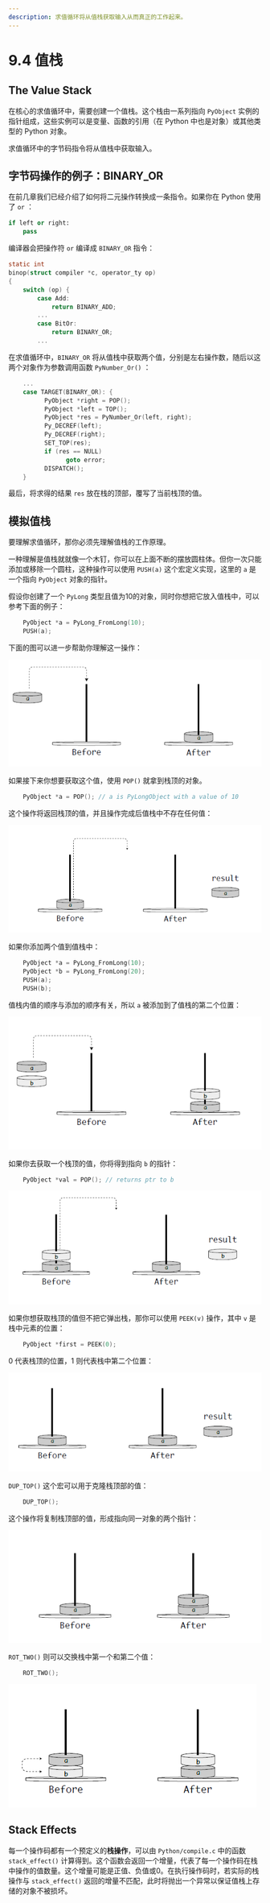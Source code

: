 ```yaml
---
description: 求值循环将从值栈获取输入从而真正的工作起来。
---
```


# 9.4 值栈

## The Value Stack

在核心的求值循环中，需要创建一个值栈。这个栈由一系列指向 `PyObject` 实例的指针组成，这些实例可以是变量、函数的引用（在 Python 中也是对象）或其他类型的 Python 对象。

求值循环中的字节码指令将从值栈中获取输入。

## 字节码操作的例子：BINARY\_OR

在前几章我们已经介绍了如何将二元操作转换成一条指令。如果你在 Python 使用了 `or` ：

```python
if left or right:      
    pass
```

编译器会把操作符 `or` 编译成 `BINARY_OR` 指令：

```c
static int  
binop(struct compiler *c, operator_ty op)  
{      
    switch (op) {          
        case Add:              
            return BINARY_ADD;          
        ...          
        case BitOr:              
            return BINARY_OR;          
        ...
```

在求值循环中，`BINARY_OR` 将从值栈中获取两个值，分别是左右操作数，随后以这两个对象作为参数调用函数 `PyNumber_Or()` ：

```c
    ...  
    case TARGET(BINARY_OR): {
          PyObject *right = POP();
          PyObject *left = TOP();      
          PyObject *res = PyNumber_Or(left, right);      
          Py_DECREF(left);      
          Py_DECREF(right);      
          SET_TOP(res);      
          if (res == NULL)          
                goto error;      
          DISPATCH();  
    }
```

最后，将求得的结果 `res` 放在栈的顶部，覆写了当前栈顶的值。

## 模拟值栈

要理解求值循环，那你必须先理解值栈的工作原理。

一种理解是值栈就就像一个木钉，你可以在上面不断的摆放圆柱体。但你一次只能添加或移除一个圆柱，这种操作可以使用 `PUSH(a)` 这个宏定义实现，这里的 `a` 是一个指向 `PyObject` 对象的指针。

假设你创建了一个 `PyLong` 类型且值为10的对象，同时你想把它放入值栈中，可以参考下面的例子：

```c
    PyObject *a = PyLong_FromLong(10);  
    PUSH(a);
```

下面的图可以进一步帮助你理解这一操作：

![图9.4.1 值栈的 push 操作](<../.gitbook/assets/图9.4.1 值栈的push.png>)

如果接下来你想要获取这个值，使用 `POP()` 就拿到栈顶的对象。

```c
    PyObject *a = POP(); // a is PyLongObject with a value of 10
```

这个操作将返回栈顶的值，并且操作完成后值栈中不存在任何值：

![图9.4.2 值栈的 pop 操作](<../.gitbook/assets/图9.4.2 值栈的pop.png>)

如果你添加两个值到值栈中：

```c
    PyObject *a = PyLong_FromLong(10);  
    PyObject *b = PyLong_FromLong(20);  
    PUSH(a);  
    PUSH(b);
```

值栈内值的顺序与添加的顺序有关，所以 `a` 被添加到了值栈的第二个位置：

![图9.4.3 向值栈添加两个元素](<../.gitbook/assets/图9.4.3 向值栈添加两个元素.png>)

如果你去获取一个栈顶的值，你将得到指向 `b` 的指针：

```c
    PyObject *val = POP(); // returns ptr to b
```

![图9.4.4 从值栈取出元素](<../.gitbook/assets/图9.4.4 从值栈取出元素.png>)

如果你想获取栈顶的值但不把它弹出栈，那你可以使用 `PEEK(v)` 操作，其中 `v` 是栈中元素的位置：

```c
    PyObject *first = PEEK(0);
```

0 代表栈顶的位置，1 则代表栈中第二个位置：

![图9.4.5 值栈的 peek 操作](<../.gitbook/assets/图9.4.5 值栈的peek操作.png>)

`DUP_TOP()` 这个宏可以用于克隆栈顶部的值：

```c
    DUP_TOP();
```

这个操作将复制栈顶部的值，形成指向同一对象的两个指针：

![图9.4.6 克隆值栈的顶部元素](<../.gitbook/assets/图9.4.6 克隆值栈的元素.png>)

`ROT_TWO()` 则可以交换栈中第一个和第二个值：

```c
    ROT_TWO();
```

![图9.4.7 值栈的元素交换](<../.gitbook/assets/图9.4.7 值栈的元素交换.png>)

## Stack Effects

每一个操作码都有一个预定义的**栈操作**，可以由 `Python/compile.c` 中的函数 `stack_effect()` 计算得到。这个函数会返回一个增量，代表了每一个操作码在栈中操作的值数量。这个增量可能是正值、负值或0。在执行操作码时，若实际的栈操作与 `stack_effect()` 返回的增量不匹配，此时将抛出一个异常以保证值栈上存储的对象不被损坏。
